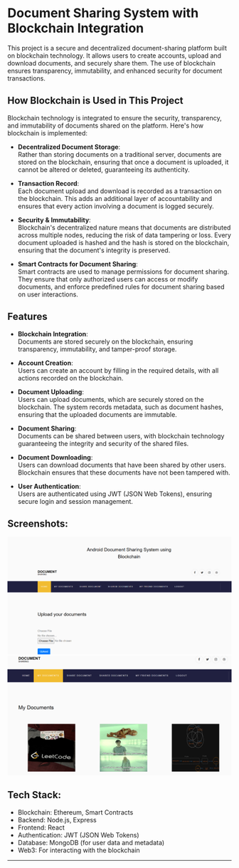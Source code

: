 # **Document Sharing System with Blockchain Integration**

This project is a secure and decentralized document-sharing platform built on blockchain technology. It allows users to create accounts, upload and download documents, and securely share them. The use of blockchain ensures transparency, immutability, and enhanced security for document transactions.

## **How Blockchain is Used in This Project**

Blockchain technology is integrated to ensure the security, transparency, and immutability of documents shared on the platform. Here's how blockchain is implemented:

- **Decentralized Document Storage**:  
  Rather than storing documents on a traditional server, documents are stored on the blockchain, ensuring that once a document is uploaded, it cannot be altered or deleted, guaranteeing its authenticity.

- **Transaction Record**:  
  Each document upload and download is recorded as a transaction on the blockchain. This adds an additional layer of accountability and ensures that every action involving a document is logged securely.

- **Security & Immutability**:  
  Blockchain's decentralized nature means that documents are distributed across multiple nodes, reducing the risk of data tampering or loss. Every document uploaded is hashed and the hash is stored on the blockchain, ensuring that the document's integrity is preserved.

- **Smart Contracts for Document Sharing**:  
  Smart contracts are used to manage permissions for document sharing. They ensure that only authorized users can access or modify documents, and enforce predefined rules for document sharing based on user interactions.

## **Features**

- **Blockchain Integration**:  
  Documents are stored securely on the blockchain, ensuring transparency, immutability, and tamper-proof storage.

- **Account Creation**:  
  Users can create an account by filling in the required details, with all actions recorded on the blockchain.

- **Document Uploading**:  
  Users can upload documents, which are securely stored on the blockchain. The system records metadata, such as document hashes, ensuring that the uploaded documents are immutable.

- **Document Sharing**:  
  Documents can be shared between users, with blockchain technology guaranteeing the integrity and security of the shared files.

- **Document Downloading**:  
  Users can download documents that have been shared by other users. Blockchain ensures that these documents have not been tampered with.

- **User Authentication**:  
  Users are authenticated using JWT (JSON Web Tokens), ensuring secure login and session management.

## **Screenshots**:
![Screenshot 1](./screenshots/ss1.png)
![Screenshot 2](./screenshots/ss2.png)


## **Tech Stack**:
  - Blockchain: Ethereum, Smart Contracts
  - Backend: Node.js, Express
  - Frontend: React
  - Authentication: JWT (JSON Web Tokens)
  - Database: MongoDB (for user data and metadata)
  - Web3: For interacting with the blockchain

---
